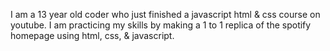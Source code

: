 I am a 13 year old coder who just finished a javascript html & css course on youtube. I am practicing my skills by making a 1 to 1 replica of the spotify homepage using html, css, & javascript.
